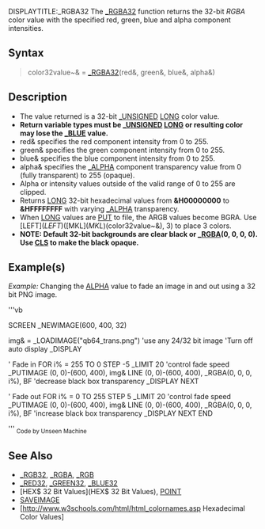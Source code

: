 DISPLAYTITLE:_RGBA32
The [_RGBA32](_RGBA32) function returns the 32-bit *RGBA* color value with the specified red, green, blue and alpha component intensities.


## Syntax

>  color32value~& = [_RGBA32](_RGBA32)(red&, green&, blue&, alpha&)


## Description

* The value returned is a 32-bit [_UNSIGNED](_UNSIGNED) [LONG](LONG) color value. 
* **Return variable types must be [_UNSIGNED](_UNSIGNED) [LONG](LONG) or resulting color may lose the [_BLUE](_BLUE) value.**
* red& specifies the red component intensity from 0 to 255.
* green& specifies the green component intensity from 0 to 255.
* blue& specifies the blue component intensity from 0 to 255.
* alpha& specifies the [_ALPHA](_ALPHA) component transparency value from 0 (fully transparent) to 255 (opaque).
* Alpha or intensity values outside of the valid range of 0 to 255 are clipped.
* Returns [LONG](LONG) 32-bit hexadecimal values from **&H00000000** to **&HFFFFFFFF** with varying [_ALPHA](_ALPHA) transparency.
* When [LONG](LONG) values are [PUT](PUT) to file, the ARGB values become BGRA. Use [LEFT$](LEFT$)([MKL$](MKL$)(color32value~&), 3) to place 3 colors.
* **NOTE: Default 32-bit backgrounds are clear black or [_RGBA](_RGBA)(0, 0, 0, 0). Use [CLS](CLS) to make the black opaque.**


## Example(s)

*Example:* Changing the [ALPHA](ALPHA) value to fade an image in and out using a 32 bit PNG image.

'''vb

SCREEN _NEWIMAGE(600, 400, 32)

img& = _LOADIMAGE("qb64_trans.png")  'use any 24/32 bit image
'Turn off auto display
_DISPLAY

' Fade in
FOR i% = 255 TO 0 STEP -5
  _LIMIT 20                          'control fade speed 
  _PUTIMAGE (0, 0)-(600, 400), img&
  LINE (0, 0)-(600, 400), _RGBA(0, 0, 0, i%), BF 'decrease black box transparency
  _DISPLAY
NEXT

' Fade out
FOR i% = 0 TO 255 STEP 5
  _LIMIT 20                          'control fade speed 
  _PUTIMAGE (0, 0)-(600, 400), img&
  LINE (0, 0)-(600, 400), _RGBA(0, 0, 0, i%), BF 'increase black box transparency
  _DISPLAY
NEXT
END 

'''
<sub>Code by Unseen Machine</sub>


## See Also

* [_RGB32](_RGB32), [_RGBA](_RGBA), [_RGB](_RGB)
* [_RED32](_RED32), [_GREEN32](_GREEN32), [_BLUE32](_BLUE32)
* [HEX$ 32 Bit Values](HEX$ 32 Bit Values), [POINT](POINT)
* [SAVEIMAGE](SAVEIMAGE)
* [http://www.w3schools.com/html/html_colornames.asp Hexadecimal Color Values]




